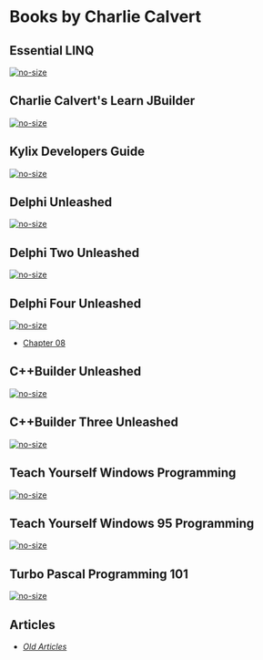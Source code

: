 Books by Charlie Calvert
========================

Essential LINQ
--------------

[![no-size](https://s3.amazonaws.com/s3bucket01.elvenware.com/book-images/essential-linq_s.jpg)](http://www.amazon.com/Essential-LINQ-Charlie-Calvert/dp/0321564162/ref=sr_1_1?s=books&ie=UTF8&qid=1285953504&sr=1-1)

Charlie Calvert's Learn JBuilder
--------------------------------

[![no-size](https://s3.amazonaws.com/s3bucket01.elvenware.com/book-images/LearnJBuilder.jpg)](http://www.amazon.com/exec/obidos/tg/detail/-/1556223307/qid=1043774615/sr=8-1/ref=sr_8_1/104-6381731-7944731?v=glance&s=books&n=507846)

Kylix Developers Guide
----------------------

[![no-size](https://s3.amazonaws.com/s3bucket01.elvenware.com/book-images/kylix_developers_guide.png)](http://www.amazon.com/exec/obidos/tg/detail/-/0672320606/qid=1030983136/sr=1-10/ref=sr_1_10/102-9413403-4540969?v=glance&s=books)

Delphi Unleashed
----------------

[![no-size](https://s3.amazonaws.com/s3bucket01.elvenware.com/book-images/delphi_unleashed.png)](http://www.amazon.com/exec/obidos/tg/detail/-/0672304996/qid=1030983136/sr=1-6/ref=sr_1_6/102-9413403-4540969?v=glance&s=books)

Delphi Two Unleashed
--------------------

[![no-size](https://s3.amazonaws.com/s3bucket01.elvenware.com/book-images/delphi_two_unleashed.png)](http://www.amazon.com/exec/obidos/tg/detail/-/0672308584/qid=1030983136/sr=1-7/ref=sr_1_7/102-9413403-4540969?v=glance&s=books)

Delphi Four Unleashed
---------------------

[![no-size](https://s3.amazonaws.com/s3bucket01.elvenware.com/book-images/delphi_four_unleashed.png)](http://www.amazon.com/exec/obidos/tg/detail/-/0672312859/qid=1030982770/sr=1-1/ref=sr_1_1/102-9413403-4540969?v=glance&s=books)

-   [Chapter 08](delphi-four-unleashed/chapter-08.htm)

C++Builder Unleashed
--------------------

[![no-size](https://s3.amazonaws.com/s3bucket01.elvenware.com/book-images/cbuilder_unleashed.png)](http://www.amazon.com/exec/obidos/tg/detail/-/0672310228/qid=1030983136/sr=1-9/ref=sr_1_9/102-9413403-4540969?v=glance&s=books)

C++Builder Three Unleashed
--------------------------

[![no-size](https://s3.amazonaws.com/s3bucket01.elvenware.com/book-images/cbuilder_three_unleashed.png)](http://www.amazon.com/exec/obidos/tg/detail/-/0672312654/qid=1030983050/sr=1-8/ref=sr_1_8/102-9413403-4540969?v=glance&s=books)

Teach Yourself Windows Programming
----------------------------------

[![no-size](https://s3.amazonaws.com/s3bucket01.elvenware.com/book-images/teach_yourself_windows_prog.png)](http://www.amazon.com/exec/obidos/tg/detail/-/0672303442/qid=1030983136/sr=1-5/ref=sr_1_5/102-9413403-4540969?v=glance&s=books)

Teach Yourself Windows 95 Programming
-------------------------------------

[![no-size](https://s3.amazonaws.com/s3bucket01.elvenware.com/book-images/teach_yourself_windows_95_prog.png)](http://www.amazon.com/exec/obidos/tg/detail/-/0672305313/qid=1030983572/sr=1-11/ref=sr_1_11/102-9413403-4540969?v=glance&s=books)

Turbo Pascal Programming 101
----------------------------

[![no-size](https://s3.amazonaws.com/s3bucket01.elvenware.com/book-images/turbo_pascal_programming_101.png)](http://www.amazon.com/exec/obidos/tg/detail/-/0672302853/qid=1030983136/sr=1-8/ref=sr_1_8/102-9413403-4540969?v=glance&s=books)

Articles
--------

-   *[Old Articles](recent_articles.html)*
